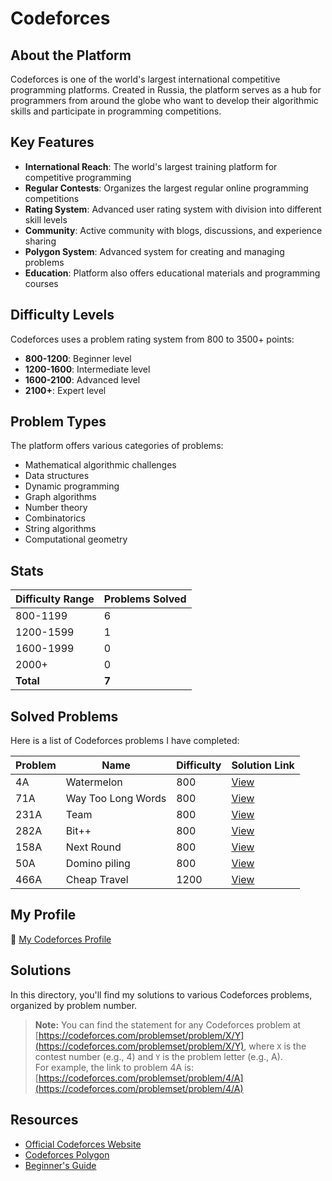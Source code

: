 # Codeforces

## About the Platform

Codeforces is one of the world's largest international competitive programming platforms. Created in Russia, the platform serves as a hub for programmers from around the globe who want to develop their algorithmic skills and participate in programming competitions.

## Key Features

- **International Reach**: The world's largest training platform for competitive programming
- **Regular Contests**: Organizes the largest regular online programming competitions
- **Rating System**: Advanced user rating system with division into different skill levels
- **Community**: Active community with blogs, discussions, and experience sharing
- **Polygon System**: Advanced system for creating and managing problems
- **Education**: Platform also offers educational materials and programming courses


## Difficulty Levels

Codeforces uses a problem rating system from 800 to 3500+ points:

- **800-1200**: Beginner level
- **1200-1600**: Intermediate level
- **1600-2100**: Advanced level
- **2100+**: Expert level


## Problem Types

The platform offers various categories of problems:

- Mathematical algorithmic challenges
- Data structures
- Dynamic programming
- Graph algorithms
- Number theory
- Combinatorics
- String algorithms
- Computational geometry


## Stats

| Difficulty Range | Problems Solved |
| :-- |:----------------|
| 800-1199 | 6               |
| 1200-1599 | 1               |
| 1600-1999 | 0               |
| 2000+ | 0               |
| **Total** | **7**           |

## Solved Problems

Here is a list of Codeforces problems I have completed:

| Problem | Name                 | Difficulty | Solution Link      |
|---------|----------------------|------------|--------------------|
| 4A      | Watermelon           | 800        | [View](./4A.cpp)   |
| 71A     | Way Too Long Words   | 800        | [View](./71A.cpp)  |
| 231A    | Team                 | 800        | [View](./231A.cpp) |
| 282A    | Bit++                | 800        | [View](./282A.cpp) |
| 158A    | Next Round           | 800        | [View](./158A.cpp) |
| 50A     | Domino piling        | 800        | [View](./50A.cpp)  |
| 466A    | Cheap Travel         | 1200       | [View](./466A.cpp) |


## My Profile

🔗 [My Codeforces Profile](https://codeforces.com/profile/alwoodm)

## Solutions

In this directory, you'll find my solutions to various Codeforces problems, organized by problem number.

> **Note:** You can find the statement for any Codeforces problem at [https://codeforces.com/problemset/problem/X/Y](https://codeforces.com/problemset/problem/X/Y), where `X` is the contest number (e.g., 4) and `Y` is the problem letter (e.g., A).  
> For example, the link to problem 4A is: [https://codeforces.com/problemset/problem/4/A](https://codeforces.com/problemset/problem/4/A)

## Resources

- [Official Codeforces Website](https://codeforces.com/)
- [Codeforces Polygon](https://polygon.codeforces.com/)
- [Beginner's Guide](https://codeforces.com/blog/entry/23054)
